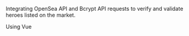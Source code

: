 Integrating OpenSea API and Bcrypt API requests to verify and validate heroes listed on the market.

Using Vue
